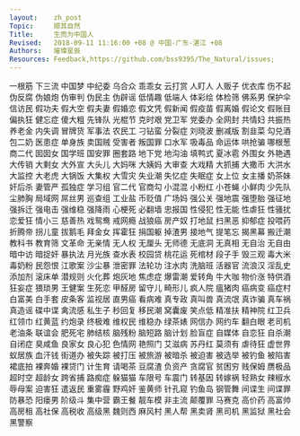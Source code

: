 ```yaml
---
layout:    zh_post
Topic:     顺其自然
Title:     生而为中国人
Revised:   2018-09-11 11:16:00 +08 @ 中国-广东-湛江 +08
Authors:   璀璨星辰
Resources: Feedback,https://github.com/bss9395/The_Natural/issues;
---
```


一根筋  下三流  中国梦  中纪委  乌合众  乖乖女  云打赏  人盯人  人贩子  优衣库  伤不起  伪反腐  伪娘炮  伪审判  伪民主  伪辟谣  低情趣  低端人  体彩绘  体检筛  佛系男  保护伞  信访民  假功夫  假大空  假夫妻  假婚恋  假文凭  假新闻  假疫苗  假离婚  假论文  假账目  偏执狂  健忘症  傻大粗  先锋队  光棍节  克时艰  党卫军  党委办  全网封  共情妇  共振热  养老金  内失调  冒牌货  军事法  农民工  刁钻蛮  分裂症  刘晓波  删减版  割韭菜  勾兑酒  包二奶  医患症  单身族  卖国贼  受害者  叛国罪  口水军  吸毒品  命运体  哄抢骗  哪根葱  商二代  囡囡女  国学班  国安罪  圈套路  地下党  地沟油  填鸭式  夏冰雹  外围女  外艳遇  大传销  大剩女  大外宣  大头儿  大妈咪  大姨妈  大审查  大戏精  大抓捕  大撒币  大洪水  大监控  大老虎  大锅饭  大集权  大雪灾  失业潮  失忆症  失眠症  女上位  女主播  奶茶妹  奸后杀  妻管严  孤独症  学习组  官二代  官商勾  小混混  小粉红  小苍蝇  小鲜肉  少先队  尘肺胸  局域网  屌丝男  巡查组  工业盐  币贬值  广场妈  强公关  强地震  强堕胎  强征地  强拆迁  强电击  强维稳  强降雨  心梗死  必翻墙  忠报国  性侵犯  性无能  性虐狂  性骚扰  恋爱狂  情小三  慈善热  戏鸳鸯  戒网瘾  战狼癌  房产奴  打地鼠  扫黑恶  抑郁症  投喂药  折腾帝  拐儿童  拔鹅毛  拜金女  挥霍狂  捐国躯  掉渣男  接地气  提笔忘  揭黑幕  搬迁潮  教科书  教育筛  文革命  无亲情  无人权  无厘头  无师德  无底洞  无真相  无自治  无自由  暗中访  暗捉奸  暴执法  月光族  查水表  校园贷  桃花运  死棺材  段子手  毁三观  毒大米  毒奶粉  民怨恨  江歌案  沙尘暴  泄密罪  法轮功  注水肉  洗脑班  活器官  流浪汉  淫乱史  添加剂  滚床单  潜规则  火化葬  炮灰地  焦虑症  爆雷潮  爱转角  牛大咖  物价涨  特供酒  狂妄症  猥琐男  王健案  生死恋  甲醛房  留守儿  畸形儿  疯人院  瘟猪肉  癌病变  癌症村  白富美  白手套  皮条客  监视居  直男癌  看病难  真专政  真叫兽  真流氓  真诈骗  真车祸  真造谣  碟中谍  禽流感  私生子  秒回复  移民潮  窝囊废  笑点低  精准扶  精神院  红卫兵  红领巾  红黄蓝  约炮录  终极难  维权民  维稳办  绿茶婊  网信办  网约车  翻白眼  老司机  老油条  联谊会  肥死宅  肺结核  脑残粉  脑短路  脑计划  脸盲症  自媒体  自恋狂  自杀潮  自闭症  臭咸鱼  良家女  良心犯  色情网  艳照门  艾滋病  苏丹红  莫须有  虐待狂  虚世界  蚁居族  血汗钱  街道办  被失踪  被打压  被旅游  被暗杀  被迫害  被选举  被钓鱼  被陷害  裙底拍  裸奔婚  裸贷门  计生育  请喝茶  豆腐渣  负资产  贪腐官  贫困穷  贱保姆  赝极品  超时空  超龄女  跨省捕  路痴症  躲猫猫  车限号  车震门  转基因  转嫁祸  轻熟女  辣椒水  辱母案  迫害狂  遣返民  重雾霾  野鸡奸  鉴黄师  针孔窥  钓鱼岛  钢管舞  间谍生  间谍罪  防暴恐  阳瘘男  阶级斗  集中营  霸王餐  靓车模  非主流  颠覆罪  马赛克  高价药  高富帅  高房租  高社保  高税收  高级黑  魏则西  麻风村  黑人帮  黑卖肾  黑司机  黑监狱  黑社会  黑警察
